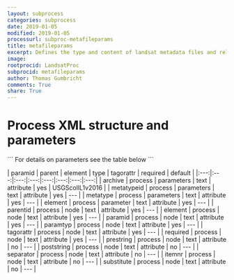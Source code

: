 ```yaml
---
layout: subprocess
categories: subprocess
date: 2019-01-05
modified: 2019-01-05
processurl: subproc-metafileparams
title: metafileparams
excerpt: Defines the type and content of landsat metadata files and relates them to the db
image: 
rootprocid: LandsatProc
subprocid: metafileparams
author: Thomas Gumbricht
comments: True
share: True
---
```


<h1 class='foot-description'>Process XML structure and parameters</h1>
```
For details on parameters see the table below
<?xml version="1.0" ?>
<process>
  <!--Generated from python-->
  <userproj plotid="yourplotid" projectid="yourprojectid" siteid="yoursiteid" system="systemid" tractid="yourtractid" userid="youruserid"/>
  <period endday="DD" endmonth="MM" endyear="YYYY" seasonendday="DD" seasonendmonth="MM" seasonstartday="DD" seasonstartmonth="MM" startday="DD" startmonth="MM" startyear="YYYY" timestep="timestep"/>
  <parameters archive="txtstring" metatype="txtstring" metatypeid="txtstring"/>
  <parameter element="txtstring"/>
  <node element="txtstring" itemnr="txtstring" paramid="txtstring" paramtyp="txtstring" parentid="txtstring" poststring="txtstring" prestring="txtstring" required="txtstring" separator="txtstring" substitute="txtstring" tagorattr="txtstring"/>
</process>
```

| paramid | parent | element | type | tagorattr | required | default |
|:---:|:---:|:---:|:---:|:---:|:---:|:---:|:---:|
| archive | process | parameters | text | attribute | yes | USGScollL1v2016 |
| metatypeid | process | parameters | text | attribute | yes | --- |
| metatype | process | parameters | text | attribute | yes | --- |
| element | process | parameter | text | attribute | yes | --- |
| parentid | process | node | text | attribute | yes | --- |
| element | process | node | text | attribute | yes | --- |
| paramid | process | node | text | attribute | yes | --- |
| paramtyp | process | node | text | attribute | yes | --- |
| tagorattr | process | node | text | attribute | yes | --- |
| required | process | node | text | attribute | yes | --- |
| prestring | process | node | text | attribute | no | --- |
| poststring | process | node | text | attribute | no | --- |
| separator | process | node | text | attribute | no | --- |
| itemnr | process | node | text | attribute | no | --- |
| substitute | process | node | text | attribute | no | --- |
